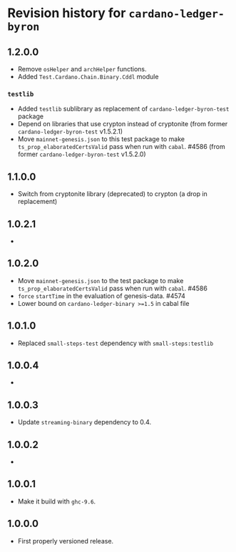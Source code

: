 # Revision history for `cardano-ledger-byron`

## 1.2.0.0

* Remove `osHelper` and `archHelper` functions.
* Added `Test.Cardano.Chain.Binary.Cddl` module

### `testlib`

* Added `testlib` sublibrary as replacement of `cardano-ledger-byron-test` package
* Depend on libraries that use crypton instead of cryptonite (from former `cardano-ledger-byron-test` v1.5.2.1)
* Move `mainnet-genesis.json` to this test package to make `ts_prop_elaboratedCertsValid` pass when run with `cabal`. #4586 (from former `cardano-ledger-byron-test` v1.5.2.0)

## 1.1.0.0

* Switch from cryptonite library (deprecated) to crypton (a drop in replacement)

## 1.0.2.1

*

## 1.0.2.0

* Move `mainnet-genesis.json` to the test package to make `ts_prop_elaboratedCertsValid` pass when run with `cabal`. #4586
* `force` `startTime` in the evaluation of genesis-data. #4574
* Lower bound on `cardano-ledger-binary >=1.5` in cabal file

## 1.0.1.0

* Replaced `small-steps-test` dependency with `small-steps:testlib`

## 1.0.0.4

*

## 1.0.0.3

* Update `streaming-binary` dependency to 0.4.

## 1.0.0.2

*

## 1.0.0.1

* Make it build with `ghc-9.6`.

## 1.0.0.0

* First properly versioned release.
